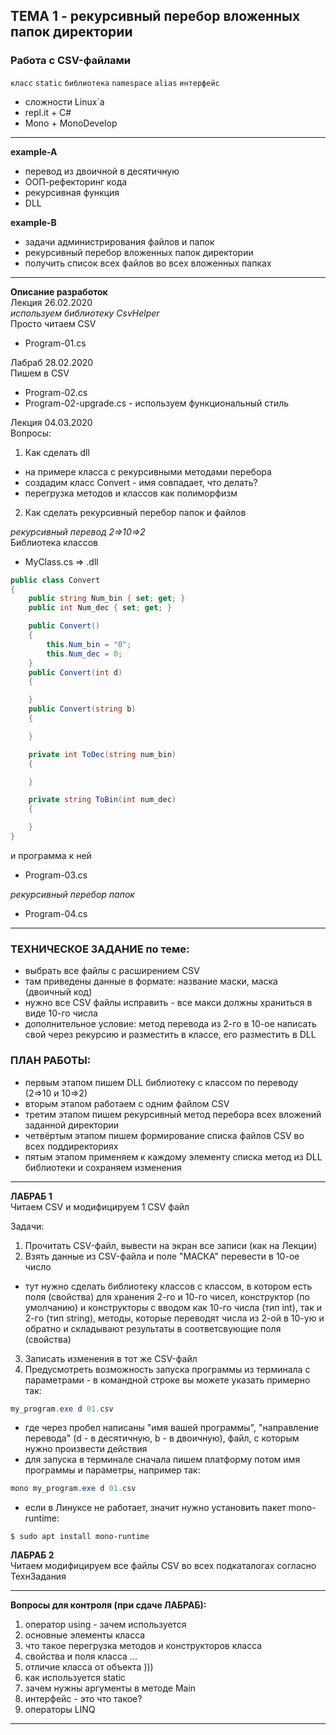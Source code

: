 ## ТЕМА 1 - рекурсивный перебор вложенных папок директории  
### Работа с CSV-файлами  

`класс` `static` `библиотека` `namespace` `alias` `интерфейс`  

* сложности Linux`a  
* repl.it + C#  
* Mono + MonoDevelop  

---  

__example-A__  
* перевод из двоичной в десятичную  
* ООП-рефекторинг кода   
* рекурсивная функция  
* DLL  

__example-B__  
* задачи администрирования файлов и папок  
* рекурсивный перебор вложенных папок директории  
* получить список всех файлов во всех вложенных папках  

---  

__Описание разработок__  
Лекция 26.02.2020  
_используем библиотеку CsvHelper_  
Просто читаем CSV  
* Program-01.cs  

Лабраб 28.02.2020  
Пишем в CSV  
* Program-02.cs  
* Program-02-upgrade.cs  - используем функциональный стиль  

Лекция 04.03.2020  
Вопросы:  
1) Как сделать dll  
- на примере класса с рекурсивными методами перебора  
- создадим класс Convert - имя совпадает, что делать?  
- перегрузка методов и классов как полиморфизм  
2) Как сделать рекурсивный перебор папок и файлов  

_рекурсивный перевод 2=>10=>2_  
Библиотека классов  
* MyClass.cs => .dll  
``` cs
public class Convert
{
    public string Num_bin { set; get; }
    public int Num_dec { set; get; }

    public Convert()
    {
        this.Num_bin = "0";
        this.Num_dec = 0;
    }
    public Convert(int d)
    {

    }
    public Convert(string b)
    {

    }

    private int ToDec(string num_bin)
    {

    }

    private string ToBin(int num_dec)
    {

    }
}
```
и программа к ней  
* Program-03.cs  

_рекурсивный перебор папок_  
* Program-04.cs  

---  

### ТЕХНИЧЕСКОЕ ЗАДАНИЕ по теме:  
- выбрать все файлы с расширением CSV  
- там приведены данные в формате: название маски, маска (двоичный код)  
- нужно все CSV файлы исправить - все макси должны храниться в виде 10-го числа  
- дополнительное условие: метод перевода из 2-го в 10-ое написать свой через рекурсию и разместить в классе, его разместить в DLL  

### ПЛАН РАБОТЫ:  
* первым этапом пишем DLL библиотеку с классом по переводу (2=>10 и 10=>2)  
* вторым этапом работаем с одним файлом CSV  
* третим этапом пишем рекурсивный метод перебора всех вложений заданной директории  
* четвёртым этапом пишем формирование списка файлов CSV во всех поддиректориях  
* пятым этапом применяем к каждому элементу списка метод из DLL библиотеки и сохраняем изменения  

---  

__ЛАБРАБ 1__  
Читаем CSV и модифицируем 1 CSV файл  

Задачи:  
1. Прочитать CSV-файл, вывести на экран все записи (как на Лекции)  
2. Взять данные из CSV-файла и поле "МАСКА" перевести в 10-ое число  
- тут нужно сделать библиотеку классов с классом, в котором есть поля (свойства) для хранения 2-го и 10-го чисел, конструктор (по умолчанию) и конструкторы с вводом как 10-го числа (тип int), так и 2-го (тип string), методы, которые переводят числа из 2-ой в 10-ую и обратно и складывают результаты в соответсвующие поля (свойства)  
3. Записать изменения в тот же CSV-файл  
4. Предусмотреть возможность запуска программы из терминала с параметрами - в командной строке вы можете указать примерно так:  
``` cs
my_program.exe d 01.csv
```
- где через пробел написаны "имя вашей программы", "направление перевода" (d - в десятичную, b - в двоичную), файл, с которым нужно произвести действия  
- для запуска в терминале сначала пишем платформу потом имя программы и параметры, например так:  
``` cs
mono my_program.exe d 01.csv
```
- если в Линуксе не работает, значит нужно установить пакет mono-runtime:  
```
$ sudo apt install mono-runtime  
```

__ЛАБРАБ 2__  
Читаем модифицируем все файлы CSV во всех подкаталогах согласно ТехнЗадания  


---  

__Вопросы для контроля (при сдаче ЛАБРАБ):__  
1) оператор using - зачем используется  
2) основные элементы класса  
3) что такое перегрузка методов и конструкторов класса  
4) свойства и поля класса ...  
5) отличие класса от объекта )))  
6) как используется static  
7) зачем нужны аргументы в методе Main     
8) интерфейс - это что такое?  
9) операторы LINQ  

---  



